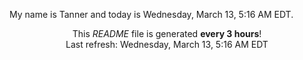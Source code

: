 My name is Tanner and today is Wednesday, March 13, 5:16 AM EDT.

<p align="center">This <i>README</i> file is generated <b>every 3 hours</b>!</br>Last refresh: Wednesday, March 13, 5:16 AM EDT<br /></p>
